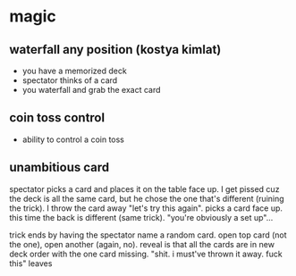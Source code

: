# magic

## waterfall any position (kostya kimlat)

- you have a memorized deck
- spectator thinks of a card
- you waterfall and grab the exact card

## coin toss control

- ability to control a coin toss

## unambitious card

spectator picks a card and places it on the table face up. I get pissed cuz the
deck is all the same card, but he chose the one that's different (ruining the
trick). I throw the card away "let's try this again". picks a card face up. this
time the back is different (same trick). "you're obviously a set up"...

trick ends by having the spectator name a random card. open top card (not the
one), open another (again, no). reveal is that all the cards are in new deck
order with the one card missing. "shit. i must've thrown it away. fuck this"
leaves
